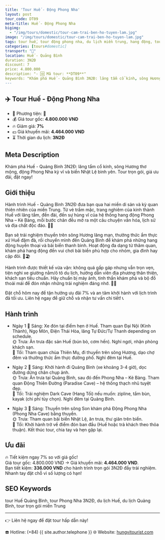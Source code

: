 ```yaml
---
title: 'Tour Huế - Động Phong Nha'
layout: post
tour_code: DT09
meta-title: Huế - Động Phong Nha
bigimg:
  - "/img/tours/domestic/tour-cam-trai-ben-ho-tuyen-lam.jpg"
image: "/img/tours/domestic/tour-cam-trai-ben-ho-tuyen-lam.jpg"
tags: tour huế, tour động phong nha, du lịch miền trung, hang động, tour nội địa
categories: [tours#domestic]
transport: "🚌"
location: Huế - Quảng Bình
duration: 3N2Đ
discount: 7
price: 4.800.000
description: "- 🆔 Mã tour: **DT09**"
keywords: "Khám phá Huế - Quảng Bình 3N2Đ: lăng tẩm cổ kính, sông Hương thơ mộng, động Phong Nha kỳ vĩ và biển Nhật Lệ bình yên. Tour trọn gói, giá ưu đãi, đặt ngay!"
---
```


## ✈️ Tour Huế - Động Phong Nha



- 🚗 Phương tiện: **🚌**
- 💰 Giá tour gốc: **4.800.000 VND**
- 🔥 Giảm giá: **7%**
- 💵 Giá khuyến mãi: **4.464.000 VND**
- ⏳ Thời gian du lịch: **3N2Đ**

## Meta Description
Khám phá Huế - Quảng Bình 3N2Đ: lăng tẩm cổ kính, sông Hương thơ mộng, động Phong Nha kỳ vĩ và biển Nhật Lệ bình yên. Tour trọn gói, giá ưu đãi, đặt ngay!

## Giới thiệu
Hành trình Huế - Quảng Bình 3N2Đ đưa bạn qua hai miền di sản và kỳ quan thiên nhiên của miền Trung. Từ vẻ trầm mặc, trang nghiêm của kinh thành Huế với lăng tẩm, đền đài, đến sự hùng vĩ của hệ thống hang động Phong Nha – Kẻ Bàng, mỗi bước chân đều mở ra một câu chuyện văn hóa, lịch sử và địa chất độc đáo. 🌿🏯

Bạn sẽ trải nghiệm thuyền trên sông Hương lãng mạn, thưởng thức ẩm thực xứ Huế đậm đà, rồi chuyển mình đến Quảng Bình để khám phá những hang động huyền thoại và bãi biển thanh bình. Hoạt động đa dạng từ thăm quan, khám phá hang động đến vui chơi bãi biển phù hợp cho nhóm, gia đình hay cặp đôi. 🚤🏖️

Hành trình được thiết kế vừa vặn: không quá gấp gáp nhưng vẫn trọn vẹn, tiện nghi xe giường nằm/ô tô du lịch, hướng dẫn viên địa phương thân thiện, khách sạn tiêu chuẩn. Hãy chuẩn bị máy ảnh, tinh thần khám phá và bộ đồ thoải mái để đón nhận những trải nghiệm đáng nhớ. 📸✨

Đặt chỗ hôm nay để tận hưởng ưu đãi 7% và an tâm khởi hành với lịch trình đã tối ưu. Liên hệ ngay để giữ chỗ và nhận tư vấn chi tiết! 📞

## Hành trình
- Ngày 1
  🌅 Sáng: Xe đón tại điểm hẹn ở Huế. Tham quan Đại Nội (Kinh Thành), Ngọ Môn, Điện Thái Hòa, lăng Tự Đức/Tự Thanh depending on schedule.  
  🌞 Trưa: Ăn trưa đặc sản Huế (bún bò, cơm hến). Nghỉ ngơi, nhận phòng khách sạn.  
  🌙 Tối: Tham quan chùa Thiên Mụ, đi thuyền trên sông Hương, dạo chợ đêm và thưởng thức ẩm thực đường phố. Nghỉ đêm tại Huế.

- Ngày 2
  🌅 Sáng: Khởi hành đi Quảng Bình (xe khoảng 3-4 giờ), dọc đường dừng chân chụp ảnh.  
  🌞 Trưa: Ăn trưa tại Quảng Bình, sau đó đến Phong Nha – Kẻ Bàng. Tham quan Động Thiên Đường (Paradise Cave) – hệ thống thạch nhũ tuyệt đẹp.  
  🌙 Tối: Trải nghiệm Dark Cave (Hang Tối) nếu muốn: zipline, tắm bùn, kayak (chi phí tùy chọn). Nghỉ đêm tại Quảng Bình.

- Ngày 3
  🌅 Sáng: Thuyền trên sông Son khám phá Động Phong Nha (Phong Nha Cave) bằng thuyền.  
  🌞 Trưa: Tham quan bãi biển Nhật Lệ, ăn trưa, thư giãn trên biển.  
  🌙 Tối: Khởi hành trở về điểm đón ban đầu (Huế hoặc trả khách theo thỏa thuận). Kết thúc tour, chia tay và hẹn gặp lại.

## Ưu đãi
🔥 Tiết kiệm ngay 7% so với giá gốc!  
Giá tour gốc: 4.800.000 VND → Giá khuyến mãi: **4.464.000 VND**.  
Bạn tiết kiệm: **336.000 VND** cho hành trình trọn gói 3N2Đ đầy trải nghiệm. Nhanh tay đặt chỗ vì số lượng có hạn!

## SEO Keywords
tour Huế Quảng Bình, tour Phong Nha 3N2Đ, du lịch Huế, du lịch Quảng Bình, tour trọn gói miền Trung

---

👉 Liên hệ ngay để đặt tour hấp dẫn này!

☎️ Hotline: (+84) {{ site.author.telephone }}
🌐 Website: [hungvitourist.com](https://hungvitourist.com)

